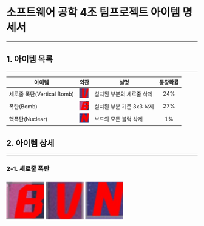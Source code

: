 # 소프트웨어 공학 4조 팀프로젝트 아이템 명세서
***

## 1. 아이템 목록                  
***
| 아이템                   | 외관                                                                              | 설명               | 등장확률 |
|-----------------------|---------------------------------------------------------------------------------|------------------|:----:|
| 세로줄 폭탄(Vertical Bomb) | <img src="/src/main/resources/images/itemVerticalBomb.jpg" width="25px" height="25px"> | 설치된 부분의 세로줄 삭제   | 24%  |
| 폭탄(Bomb)              | <img src="/src/main/resources/images/itemBomb.jpg" width="25px" height="25px"> | 설치된 부분 기준 3x3 삭제 | 27%  |
| 핵폭탄(Nuclear)         | <img src="/src/main/resources/images/itemNuclear.jpg" width="25px" height="25px"> | 보드의 모든 블럭 삭제     |  1%  |

## 2. 아이템 상세
***
### 2-1. 세로줄 폭탄
    
### 
<img src="/src/main/resources/images/itemBomb.jpg" width="100px" height="100px">
<img src="/src/main/resources/images/itemVerticalBomb.jpg" width="100px" height="100px">
<img src="/src/main/resources/images/itemNuclear.jpg" width="100px" height="100px">